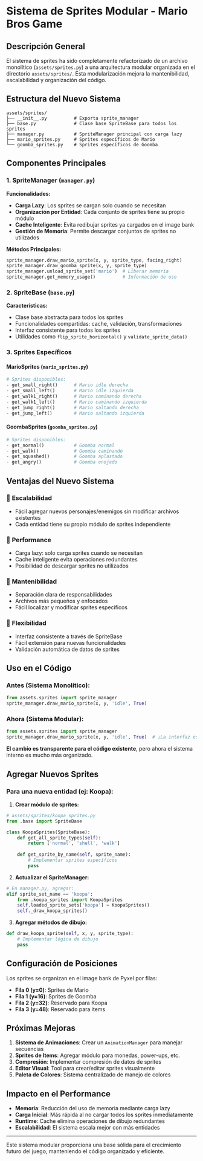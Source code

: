 # Sistema de Sprites Modular - Mario Bros Game

## Descripción General

El sistema de sprites ha sido completamente refactorizado de un archivo monolítico (`assets/sprites.py`) a una arquitectura modular organizada en el directorio `assets/sprites/`. Esta modularización mejora la mantenibilidad, escalabilidad y organización del código.

## Estructura del Nuevo Sistema

```
assets/sprites/
├── __init__.py          # Exporta sprite_manager
├── base.py              # Clase base SpriteBase para todos los sprites
├── manager.py           # SpriteManager principal con carga lazy
├── mario_sprites.py     # Sprites específicos de Mario
└── goomba_sprites.py    # Sprites específicos de Goomba
```

## Componentes Principales

### 1. SpriteManager (`manager.py`)

**Funcionalidades:**
- **Carga Lazy**: Los sprites se cargan solo cuando se necesitan
- **Organización por Entidad**: Cada conjunto de sprites tiene su propio módulo
- **Cache Inteligente**: Evita redibujar sprites ya cargados en el image bank
- **Gestión de Memoria**: Permite descargar conjuntos de sprites no utilizados

**Métodos Principales:**
```python
sprite_manager.draw_mario_sprite(x, y, sprite_type, facing_right)
sprite_manager.draw_goomba_sprite(x, y, sprite_type)
sprite_manager.unload_sprite_set('mario')  # Liberar memoria
sprite_manager.get_memory_usage()          # Información de uso
```

### 2. SpriteBase (`base.py`)

**Características:**
- Clase base abstracta para todos los sprites
- Funcionalidades compartidas: cache, validación, transformaciones
- Interfaz consistente para todos los sprites
- Utilidades como `flip_sprite_horizontal()` y `validate_sprite_data()`

### 3. Sprites Específicos

#### MarioSprites (`mario_sprites.py`)
```python
# Sprites disponibles:
- get_small_right()      # Mario idle derecha
- get_small_left()       # Mario idle izquierda  
- get_walk1_right()      # Mario caminando derecha
- get_walk1_left()       # Mario caminando izquierda
- get_jump_right()       # Mario saltando derecha
- get_jump_left()        # Mario saltando izquierda
```

#### GoombaSprites (`goomba_sprites.py`)
```python
# Sprites disponibles:
- get_normal()           # Goomba normal
- get_walk()             # Goomba caminando
- get_squashed()         # Goomba aplastado
- get_angry()            # Goomba enojado
```

## Ventajas del Nuevo Sistema

### 🎯 **Escalabilidad**
- Fácil agregar nuevos personajes/enemigos sin modificar archivos existentes
- Cada entidad tiene su propio módulo de sprites independiente

### 🚀 **Performance**
- Carga lazy: solo carga sprites cuando se necesitan
- Cache inteligente evita operaciones redundantes
- Posibilidad de descargar sprites no utilizados

### 🧹 **Mantenibilidad**
- Separación clara de responsabilidades
- Archivos más pequeños y enfocados
- Fácil localizar y modificar sprites específicos

### 🔧 **Flexibilidad**
- Interfaz consistente a través de SpriteBase
- Fácil extensión para nuevas funcionalidades
- Validación automática de datos de sprites

## Uso en el Código

### Antes (Sistema Monolítico):
```python
from assets.sprites import sprite_manager
sprite_manager.draw_mario_sprite(x, y, 'idle', True)
```

### Ahora (Sistema Modular):
```python
from assets.sprites import sprite_manager
sprite_manager.draw_mario_sprite(x, y, 'idle', True)  # ¡La interfaz es la misma!
```

**El cambio es transparente para el código existente**, pero ahora el sistema interno es mucho más organizado.

## Agregar Nuevos Sprites

### Para una nueva entidad (ej: Koopa):

1. **Crear módulo de sprites:**
```python
# assets/sprites/koopa_sprites.py
from .base import SpriteBase

class KoopaSprites(SpriteBase):
    def get_all_sprite_types(self):
        return ['normal', 'shell', 'walk']
    
    def get_sprite_by_name(self, sprite_name):
        # Implementar sprites específicos
        pass
```

2. **Actualizar el SpriteManager:**
```python
# En manager.py, agregar:
elif sprite_set_name == 'koopa':
    from .koopa_sprites import KoopaSprites
    self.loaded_sprite_sets['koopa'] = KoopaSprites()
    self._draw_koopa_sprites()
```

3. **Agregar métodos de dibujo:**
```python
def draw_koopa_sprite(self, x, y, sprite_type):
    # Implementar lógica de dibujo
    pass
```

## Configuración de Posiciones

Los sprites se organizan en el image bank de Pyxel por filas:
- **Fila 0 (y=0)**: Sprites de Mario
- **Fila 1 (y=16)**: Sprites de Goomba  
- **Fila 2 (y=32)**: Reservado para Koopa
- **Fila 3 (y=48)**: Reservado para items

## Próximas Mejoras

1. **Sistema de Animaciones**: Crear un `AnimationManager` para manejar secuencias
2. **Sprites de Items**: Agregar módulo para monedas, power-ups, etc.
3. **Compresión**: Implementar compresión de datos de sprites
4. **Editor Visual**: Tool para crear/editar sprites visualmente
5. **Paleta de Colores**: Sistema centralizado de manejo de colores

## Impacto en el Performance

- **Memoria**: Reducción del uso de memoria mediante carga lazy
- **Carga Inicial**: Más rápida al no cargar todos los sprites inmediatamente  
- **Runtime**: Cache elimina operaciones de dibujo redundantes
- **Escalabilidad**: El sistema escala mejor con más entidades

---

Este sistema modular proporciona una base sólida para el crecimiento futuro del juego, manteniendo el código organizado y eficiente.
